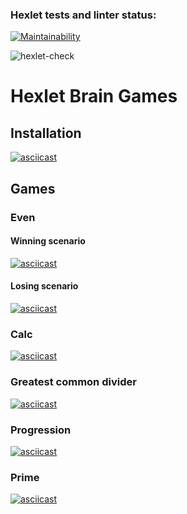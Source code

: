 ### Hexlet tests and linter status:

[![Maintainability](https://api.codeclimate.com/v1/badges/d9abfb2a261431c2ca30/maintainability)](https://codeclimate.com/github/Hennessy811/frontend-project-lvl1/maintainability)

![hexlet-check](https://github.com/hennessy811/frontend-project-lvl1/workflows/hexlet-check/badge.svg)

# Hexlet Brain Games

## Installation

[![asciicast](https://asciinema.org/a/PQUpZW0UPfPntFMFVjahTbYhw.svg)](https://asciinema.org/a/PQUpZW0UPfPntFMFVjahTbYhw)

## Games

### Even

#### Winning scenario

[![asciicast](https://asciinema.org/a/4tJqA2jZzVAk3RXA80MICYxiR.svg)](https://asciinema.org/a/4tJqA2jZzVAk3RXA80MICYxiR)

#### Losing scenario

[![asciicast](https://asciinema.org/a/i9KQqeuuWvrzXiNkmWYvBCYvg.svg)](https://asciinema.org/a/i9KQqeuuWvrzXiNkmWYvBCYvg)

### Calc

[![asciicast](https://asciinema.org/a/2qsGM3XT1IZ6PAyta6kqaCqNm.svg)](https://asciinema.org/a/2qsGM3XT1IZ6PAyta6kqaCqNm)

### Greatest common divider

[![asciicast](https://asciinema.org/a/tbxoimi1viSPx37TckddXgAQO.svg)](https://asciinema.org/a/tbxoimi1viSPx37TckddXgAQO)

### Progression

[![asciicast](https://asciinema.org/a/3P3ESeay1uAaZJVhDKNZb3fJl.svg)](https://asciinema.org/a/3P3ESeay1uAaZJVhDKNZb3fJl)

### Prime

[![asciicast](https://asciinema.org/a/krEDUZHq43XDTIeyrxdbch5km.svg)](https://asciinema.org/a/krEDUZHq43XDTIeyrxdbch5km)
